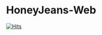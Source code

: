 # HoneyJeans-Web
[![Hits](https://hits.seeyoufarm.com/api/count/incr/badge.svg?url=https%3A%2F%2Fhoneyjeans.honeyvuitton.com&count_bg=%235A699D&title_bg=%23555555&icon=&icon_color=%23E7E7E7&title=hits&edge_flat=false)](https://hits.seeyoufarm.com)